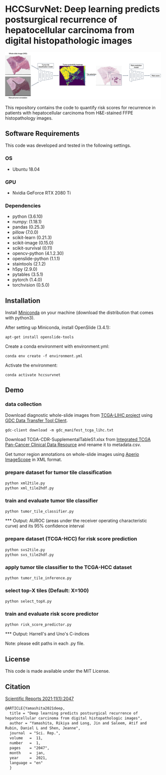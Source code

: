 # HCCSurvNet: Deep learning predicts postsurgical recurrence of hepatocellular carcinoma from digital histopathologic images  
  
![method_outline](method_outline.png)  

This repository contains the code to quantify risk scores for recurrence in patients with hepatocellular carcinoma from H&E-stained FFPE histopathology images.

## Software Requirements  
This code was developed and tested in the following settings.  
### OS  
- Ubuntu 18.04  
### GPU  
- Nvidia GeForce RTX 2080 Ti  
### Dependencies  
- python (3.6.10)  
- numpy: (1.18.1)  
- pandas (0.25.3)  
- pillow (7.0.0)  
- scikit-learn (0.21.3)  
- scikit-image (0.15.0)  
- scikit-survival (0.11)  
- opencv-python (4.1.2.30)  
- openslide-python (1.1.1)  
- staintools (2.1.2)  
- h5py (2.9.0)  
- pytables (3.5.1)  
- pytorch (1.4.0)  
- torchvision (0.5.0)  
  
## Installation  
  
Install [Miniconda](https://docs.conda.io/en/latest/miniconda.html#linux-installers) on your machine (download the distribution that comes with python3).  
  
After setting up Miniconda, install OpenSlide (3.4.1):  
```
apt-get install openslide-tools
```
Create a conda environment with environment.yml:
```
conda env create -f environment.yml
```  
Activate the environment:
```shell
conda activate hccsurvnet
```
  
## Demo  
### data collection  
Download diagnostic whole-slide images from [TCGA-LIHC project](https://portal.gdc.cancer.gov/projects/TCGA-LIHC) using [GDC Data Transfer Tool Client](https://gdc.cancer.gov/access-data/gdc-data-transfer-tool).  
```
gdc-client download -m gdc_manifest_tcga_lihc.txt
```
  
Download TCGA-CDR-SupplementalTableS1.xlsx from [Integrated TCGA Pan-Cancer Clinical Data Resource](https://gdc.cancer.gov/about-data/publications/PanCan-Clinical-2018) and rename it to metadata.csv.  
  
Get tumor region annotations on whole-slide images using [Aperio ImageScope](https://www.leicabiosystems.com/digital-pathology/manage/aperio-imagescope/) in XML format.  
  
### prepare dataset for tumor tile classification  
```
python xml2tile.py  
python xml_tile2hdf.py  
```
  
### train and evaluate tumor tile classifier  
```
python tumor_tile_classifier.py
```
*** Output: AUROC (areas under the receiver operating characteristic curve) and its 95% confidence interval

### prepare dataset (TCGA-HCC) for risk score prediction  
```
python svs2tile.py  
python svs_tile2hdf.py  
```
  
### apply tumor tile classifier to the TCGA-HCC dataset  
```
python tumor_tile_inference.py  
```
  
### select top-X tiles (Default: X=100)  
```
python select_topX.py  
```
  
### train and evaluate risk score predictor  
```
python risk_score_predictor.py  
```
*** Output: Harrell's and Uno's C-indices  

Note: please edit paths in each .py file.  
  
## License  
This code is made available under the MIT License.  
  
## Citation  
  
[Scientific Reports 2021;11(1):2047](https://doi.org/10.1038/s41598-021-81506-y)  
  
```
@ARTICLE{Yamashita2021deep,
  title = "Deep learning predicts postsurgical recurrence of hepatocellular carcinoma from digital histopathologic images",
  author = "Yamashita, Rikiya and Long, Jin and Saleem, Atif and Rubin, Daniel L and Shen, Jeanne",
  journal  = "Sci. Rep.",
  volume   =  11,
  number   =  1,
  pages    = "2047",
  month    =  jan,
  year     =  2021,
  language = "en"
  }
```

